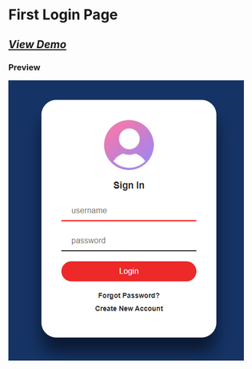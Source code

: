 # First Login Page
## ***[View Demo](https://bhaveshpatil81299.github.io/Simple-Login-Pages/2/)***

### Preview
![This is an image](images/preview.png)

